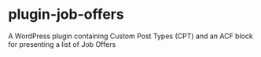 # plugin-job-offers
A WordPress plugin containing Custom Post Types (CPT) and an ACF block for presenting a list of Job Offers
